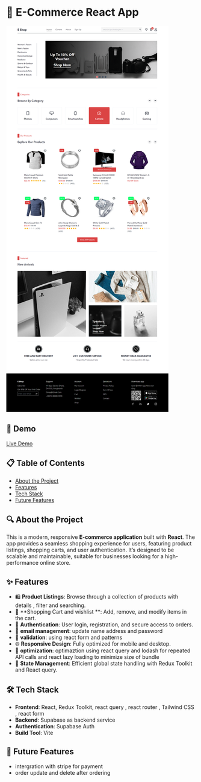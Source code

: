 
# 🛒 E-Commerce React App

![Project Screenshot](./screenshot.png) <!-- Add a screenshot of the project -->

## 🚀 Demo

[Live Demo]([https://eshopcommerce-react.netlify.app]) <!-- Provide link to the deployed app -->

## 📋 Table of Contents

- [About the Project](#about-the-project)
- [Features](#features)
- [Tech Stack](#tech-stack)
- [Future Features](#future-features)

## 🔍 About the Project

This is a modern, responsive **E-commerce application** built with **React**. The app provides a seamless shopping experience for users, featuring product listings, shopping carts, and user authentication. It’s designed to be scalable and maintainable, suitable for businesses looking for a high-performance online store.

## ✨ Features

- 🛍️ **Product Listings**: Browse through a collection of products with details , filter and searching.
- 🛒 **Shopping Cart and wishlist **: Add, remove, and modify items in the cart.
- 🔐 **Authentication**: User login, registration, and secure access to orders.
- 🔐 **email management**: update name address and password
- 🔐 **validation**: using react form and patterns
- 🌐 **Responsive Design**: Fully optimized for mobile and desktop.
- 🔄 **optimization**: optimaztion using react query and lodash for repeated API calls and react lazy loading to minimize size of bundle
- 🔄 **State Management**: Efficient global state handling with Redux Toolkit and React query.


## 🛠 Tech Stack

- **Frontend**: React, Redux Toolkit, react query , react router , Tailwind CSS , react form
- **Backend**: Supabase as backend service
- **Authentication**:  Supabase Auth
- **Build Tool**: Vite

## 🚀 Future Features

- intergration with stripe for payment
- order update and delete after ordering
  
